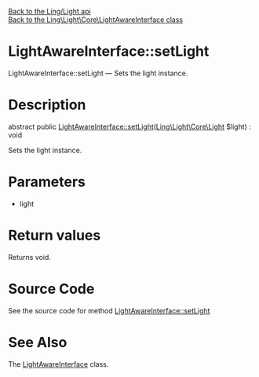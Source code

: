 [Back to the Ling/Light api](https://github.com/lingtalfi/Light/blob/master/doc/api/Ling/Light.md)<br>
[Back to the Ling\Light\Core\LightAwareInterface class](https://github.com/lingtalfi/Light/blob/master/doc/api/Ling/Light/Core/LightAwareInterface.md)


LightAwareInterface::setLight
================



LightAwareInterface::setLight — Sets the light instance.




Description
================


abstract public [LightAwareInterface::setLight](https://github.com/lingtalfi/Light/blob/master/doc/api/Ling/Light/Core/LightAwareInterface/setLight.md)([Ling\Light\Core\Light](https://github.com/lingtalfi/Light/blob/master/doc/api/Ling/Light/Core/Light.md) $light) : void




Sets the light instance.




Parameters
================


- light

    


Return values
================

Returns void.








Source Code
===========
See the source code for method [LightAwareInterface::setLight](https://github.com/lingtalfi/Light/blob/master/Core/LightAwareInterface.php#L18-L18)


See Also
================

The [LightAwareInterface](https://github.com/lingtalfi/Light/blob/master/doc/api/Ling/Light/Core/LightAwareInterface.md) class.



